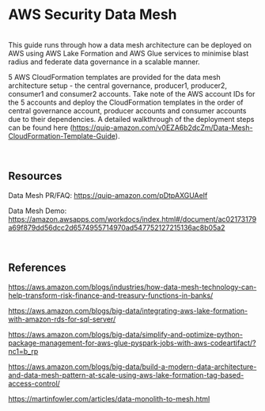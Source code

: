 # AWS Security Data Mesh 


<br/>
This guide runs through how a data mesh architecture can be deployed on AWS using AWS Lake Formation and AWS Glue services to minimise blast radius and federate data governance in a scalable manner. 

5 AWS CloudFormation templates are provided for the data mesh architecture setup - the central governance, producer1, producer2, consumer1 and consumer2 accounts. Take note of the AWS account IDs for the 5 accounts and deploy the CloudFormation templates in the order of central governance account, producer accounts and consumer accounts due to their dependencies. A detailed walkthrough of the deployment steps can be found here (https://quip-amazon.com/v0EZA6b2dcZm/Data-Mesh-CloudFormation-Template-Guide).

<br/>

## Resources 
Data Mesh PR/FAQ:
 https://quip-amazon.com/pDtpAXGUAeIf

Data Mesh Demo: https://amazon.awsapps.com/workdocs/index.html#/document/ac02173179a69f879dd56dcc2d6574955714970ad547752127215136ac8b05a2

<br/>

## References
https://aws.amazon.com/blogs/industries/how-data-mesh-technology-can-help-transform-risk-finance-and-treasury-functions-in-banks/

https://aws.amazon.com/blogs/big-data/integrating-aws-lake-formation-with-amazon-rds-for-sql-server/

https://aws.amazon.com/blogs/big-data/simplify-and-optimize-python-package-management-for-aws-glue-pyspark-jobs-with-aws-codeartifact/?nc1=b_rp

https://aws.amazon.com/blogs/big-data/build-a-modern-data-architecture-and-data-mesh-pattern-at-scale-using-aws-lake-formation-tag-based-access-control/

https://martinfowler.com/articles/data-monolith-to-mesh.html

